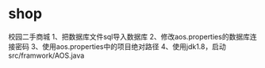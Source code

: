 # shop
校园二手商城
1、把数据库文件sql导入数据库
2、修改aos.properties的数据库连接密码
3、使用aos.properties中的项目绝对路径
4、使用jdk1.8，启动src/framwork/AOS.java
